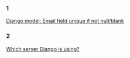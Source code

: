### 1

[Django model: Email field unique if not null/blank
](https://stackoverflow.com/questions/15422606/django-model-email-field-unique-if-not-null-blank)

### 2

[Which server Django is using?
](https://stackoverflow.com/questions/44665138/which-server-django-is-using)